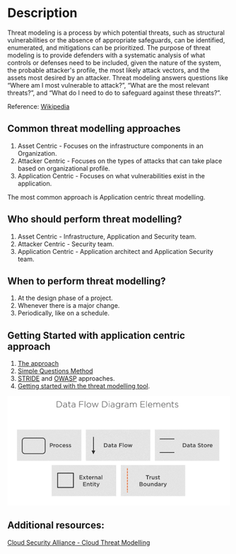# Description

Threat modeling is a process by which potential threats, such as structural vulnerabilities or the absence of appropriate safeguards, can be identified, enumerated, and mitigations can be prioritized. The purpose of threat modeling is to provide defenders with a systematic analysis of what controls or defenses need to be included, given the nature of the system, the probable attacker's profile, the most likely attack vectors, and the assets most desired by an attacker. Threat modeling answers questions like “Where am I most vulnerable to attack?”, “What are the most relevant threats?”, and “What do I need to do to safeguard against these threats?”.

Reference: [Wikipedia](https://en.wikipedia.org/wiki/Threat_model)

## Common threat modelling approaches

1. Asset Centric - Focuses on the infrastructure components in an Organization.
2. Attacker Centric - Focuses on the types of attacks that can take place based on organizational profile.
3. Application Centric - Focuses on what vulnerabilities exist in the application.

The most common approach is Application centric threat modelling.

## Who should perform threat modelling?

1. Asset Centric - Infrastructure, Application and Security team.
2. Attacker Centric - Security team.
3. Application Centric - Application architect and Application Security team.

## When to perform threat modelling?

1. At the design phase of a project.
2. Whenever there is a major change.
3. Periodically, like on a schedule.

## Getting Started with application centric approach

1. [The approach](https://docs.microsoft.com/en-us/security/compass/applications-services#top-down-approach-through-threat-modeling)
1. [Simple Questions Method](https://docs.microsoft.com/en-us/security/compass/applications-services#simple-questions-method)
1. [STRIDE](https://en.wikipedia.org/wiki/STRIDE_(security)) and [OWASP](https://owasp.org/www-community/Threat_Modeling) approaches.
1. [Getting started with the threat modelling tool](https://docs.microsoft.com/en-us/azure/security/develop/threat-modeling-tool-getting-started).

![Threat Modelling Elements](./media/ThreatModelling1.png)

## Additional resources:
[Cloud Security Alliance - Cloud Threat Modelling](https://cloudsecurityalliance.org/artifacts/cloud-threat-modeling/)
